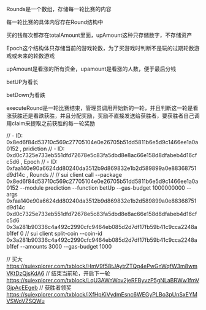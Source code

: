 Rounds是一个数组，存储每一轮比赛的内容

每一轮比赛的具体内容存在Round结构中

买的钱每次都存在totalAmount里面，upAmount这种只存储数字，不存储资产

Epoch这个结构体只存储当前的游戏轮数，为了买游戏时判断不是玩的过期轮数游戏或未来的轮数游戏

upAmount是看涨的所有资金，upamount是看涨的人数，便于最后分钱

betUP为看长

betDown为看跌


executeRound是一轮比赛结束，管理员调用开始新的一轮，并且判断这一轮是看涨获胜还是看跌获胜，并且分配奖励，奖励不直接发送给获胜者，要获胜者自己调用claim来提取之前获胜的每一轮奖励


// - ID: 0x8ed6f84d53710c569c27705104e0e26705b51dd5811b6e5d9c1466ee1a0a0152 , pridiction
// - ID: 0xd0c7325e733eb551dfd72678e5c83fa5dbd8e8ac66e158d8dfabeb4d16cfc5d6 , Epoch
// - ID: 0xfaa140e90a6624dd80240da3512b9d869832e1b2d589899a0e88368751d9d14c , Rounds
//
// sui client call --package 0x8ed6f84d53710c569c27705104e0e26705b51dd5811b6e5d9c1466ee1a0a0152  --module prediction --function betUp --gas-budget 1000000000 --args 0xfaa140e90a6624dd80240da3512b9d869832e1b2d589899a0e88368751d9d14c 0xd0c7325e733eb551dfd72678e5c83fa5dbd8e8ac66e158d8dfabeb4d16cfc5d6 0x3a281b90336c4a492c2990cfc9464eb085d2d7df17fb59b41c9cca2248ab1fef 0
// sui client split-coin --coin-id 0x3a281b90336c4a492c2990cfc9464eb085d2d7df17fb59b41c9cca2248ab1fef --amounts 3000 --gas-budget 1000


// 买大 https://suiexplorer.com/txblock/HmV9f58tJAytrZTQg4ePwGnWqfW3m8wmVKtDzQjsKdA6
// 结束当前轮，开启下一轮 https://suiexplorer.com/txblock/LqU3AWnWov2jeRFByvzP5gNLaBRWw1fmVGjpAcEEgeb
// 获胜者领奖  https://suiexplorer.com/txblock/iXfHpKiVydmEsnc6WEGyPLBo3pUnSxEYMVSWoVZSQWu